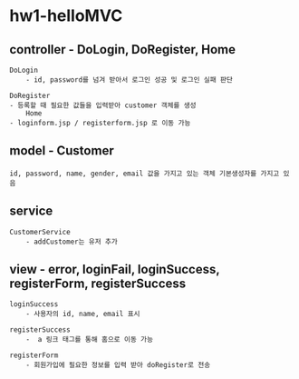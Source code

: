 # hw1-helloMVC



## controller -  DoLogin,  DoRegister, Home

    DoLogin
		- id, password를 넘겨 받아서 로그인 성공 및 로그인 실패 판단

    DoRegister
   	- 등록할 때 필요한 값들을 입력받아 customer 객체를 생성
        Home
   	- loginform.jsp / registerform.jsp 로 이동 가능

## model - Customer
    id, password, name, gender, email 값을 가지고 있는 객체 기본생성자를 가지고 있음
    

## service
    CustomerService
		- addCustomer는 유저 추가


## view - error, loginFail, loginSuccess, registerForm, registerSuccess

    loginSuccess
    	- 사용자의 id, name, email 표시

    registerSuccess
		-  a 링크 태그를 통해 홈으로 이동 가능

    registerForm
    	- 회원가입에 필요한 정보를 입력 받아 doRegister로 전송
